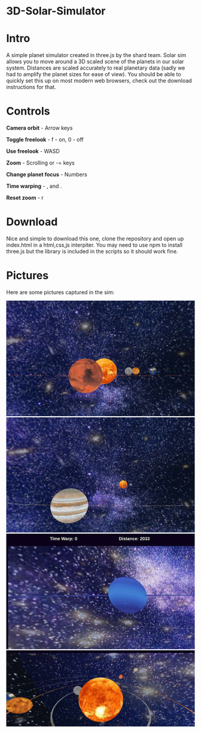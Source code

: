 # 3D-Solar-Simulator

# Intro

A simple planet simulator created in three.js by the shard team. Solar sim allows you to move around a 3D scaled scene of the planets in our solar system. Distances are scaled accurately to real planetary data (sadly we had to amplify the planet sizes for ease of view). You should be able to quickly set this up on most modern web browsers, check out the download instructions for that.

# Controls

**Camera orbit** - Arrow keys

**Toggle freelook** - f - on, 0 - off

**Use freelook** - WASD

**Zoom** - Scrolling or -= keys

**Change planet focus** - Numbers

**Time warping** - , and .

**Reset zoom** - r

# Download

Nice and simple to download this one, clone the repository and open up index.html in a html,css,js interpiter. You may need to use npm to install three.js but the library is included in the scripts so it should work fine.

# Pictures

Here are some pictures captured in the sim:

![Image](https://github.com/Shard-studios/3D-Solar-Simulator/blob/main/readme-images/img1.png)
![Image](https://github.com/Shard-studios/3D-Solar-Simulator/blob/main/readme-images/img2.png)
![Image](https://github.com/Shard-studios/3D-Solar-Simulator/blob/main/readme-images/img3.png)
![Image](https://github.com/Shard-studios/3D-Solar-Simulator/blob/main/readme-images/img4.png)
